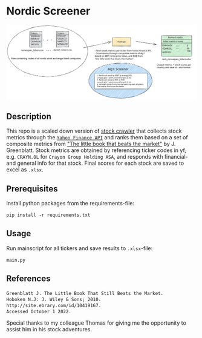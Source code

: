 # Nordic Screener
![this is an image](images/nordic_screener.svg)

## Description
This repo is a scaled down version of [stock crawler](https://github.com/torjusn/stock_crawler_and_screener) that collects stock metrics through the [`Yahoo Finance API`](https://pypi.org/project/yfinance/) and ranks them based on a set of composite metrics from ["The little book that beats the market"](https://www.amazon.com/Little-Book-Still-Beats-Market/dp/0470624159) by J. Greenblatt. Stock metrics are obtained by referencing ticker codes in yf, e.g. `CRAYN.OL` for `Crayon Group Holding ASA`, and responds with financial- and general info for that stock. Final scores for each stock are saved to excel as `.xlsx`.

## Prerequisites
Install python packages from the requirements-file:
```
pip install -r requirements.txt
```

## Usage
Run mainscript for all tickers and save results to `.xlsx`-file:
```
main.py
```

## References
```
Greenblatt J. The Little Book That Still Beats the Market. 
Hoboken N.J: J. Wiley & Sons; 2010. http://site.ebrary.com/id/10419167. 
Accessed October 1 2022.
```

Special thanks to my colleague Thomas for giving me the opportunity to assist him in his stock adventures.